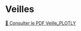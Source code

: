 # Veilles

[📄 Consulter le PDF Veille_PLOTLY](https://github.com/Arno37/Veilles/blob/main/Veille_PLOTLY.pdf)
